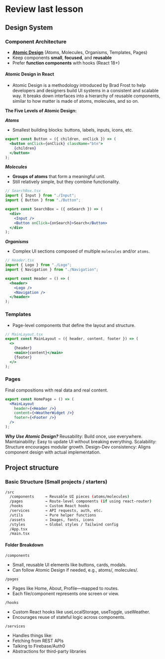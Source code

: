 # Review last lesson

## Design System

### Component Architecture

- [**Atomic Design**](https://atomicdesign.bradfrost.com/chapter-2/) (Atoms, Molecules, Organisms, Templates, Pages)
- Keep components **small**, **focused**, and **reusable**
- Prefer **function components** with hooks (React 18+)

#### Atomic Design in React

- Atomic Design is a methodology introduced by Brad Frost to help developers and designers build UI systems in a consistent and scalable way. It breaks down interfaces into a hierarchy of reusable components, similar to how matter is made of atoms, molecules, and so on.

**The Five Levels of Atomic Design:**

**_Atoms_**

- Smallest building blocks: buttons, labels, inputs, icons, etc.

```jsx
export const Button = ({ children, onClick }) => (
  <button onClick={onClick} className="btn">
    {children}
  </button>
);
```

**_Molecules_**

- **Groups of atoms** that form a meaningful unit.
- Still relatively simple, but they combine functionality.

```jsx
// SearchBox.tsx
import { Input } from "./Input";
import { Button } from "./Button";

export const SearchBox = ({ onSearch }) => (
  <div>
    <Input />
    <Button onClick={onSearch}>Search</Button>
  </div>
);
```

**_Organisms_**

- Complex UI sections composed of multiple `molecules` and/or `atoms`.

```jsx
// Header.tsx
import { Logo } from "./Logo";
import { Navigation } from "./Navigation";

export const Header = () => (
  <header>
    <Logo />
    <Navigation />
  </header>
);
```

### Templates

- Page-level components that define the layout and structure.

```jsx
// MainLayout.tsx
export const MainLayout = ({ header, content, footer }) => (
  <>
    {header}
    <main>{content}</main>
    {footer}
  </>
);
```

### Pages

Final compositions with real data and real content.

```jsx
export const HomePage = () => (
  <MainLayout
    header={<Header />}
    content={<WeatherWidget />}
    footer={<Footer />}
  />
);
```

**_Why Use Atomic Design?_**
Reusability: Build once, use everywhere.
Maintainability: Easy to update UI without breaking everything.
Scalability: Structure encourages modular growth.
Design-Dev consistency: Aligns component design with actual implementation.

## Project structure

### Basic Structure (Small projects / starters)

```bash
/src
  /components     → Reusable UI pieces (atoms/molecules)
  /pages          → Route-level components (if using react-router)
  /hooks          → Custom React hooks
  /services       → API requests, auth, etc.
  /utils          → Pure helper functions
  /assets         → Images, fonts, icons
  /styles         → Global styles / Tailwind config
  /App.tsx
  /main.tsx
```

#### Folder Breakdown

`/components`

- Small, reusable UI elements like buttons, cards, modals.
- Can follow Atomic Design if needed, e.g., atoms/, molecules/.

`/pages`

- Pages like Home, About, Profile—mapped to routes.
- Each file/component represents one screen or view.

`/hooks`

- Custom React hooks like useLocalStorage, useToggle, useWeather.
- Encourages reuse of stateful logic across components.

`/services`

- Handles things like:
- Fetching from REST APIs
- Talking to Firebase/Auth0
- Abstractions for third-party libraries
